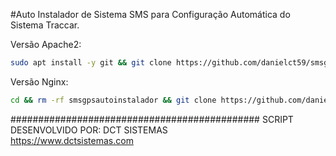 #Auto Instalador de Sistema SMS para Configuração Automática do Sistema Traccar.

Versão Apache2:
```bash
sudo apt install -y git && git clone https://github.com/danielct59/smsgps-autoinstalador.git && sudo chmod -R 777 smsgpsautoinstalador && cd smsgpsautoinstalador && sudo mv install_apache /install_apache && cd / && sudo rm -rf smsgpsautoinstalador && sudo chmod +x /install_apache && sudo /install_apache
```

Versão Nginx:
```bash
cd && rm -rf smsgpsautoinstalador && git clone https://github.com/danielct59/smsgps-autoinstalador.git && sudo chmod -R 777 ./smsgpsautoinstalador && cd ./smsgpsautoinstalador && sudo mv install_apache /install_apache && cd / && sudo rm -rf smsgpsautoinstalador && sudo chmod +x /install_apache && sudo /install_apache
```

#############################################
SCRIPT DESENVOLVIDO POR: DCT SISTEMAS      
https://www.dctsistemas.com                
